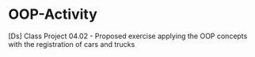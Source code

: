 # OOP-Activity
[Ds] Class Project 04.02 - Proposed exercise applying the OOP concepts with the registration of cars and trucks
